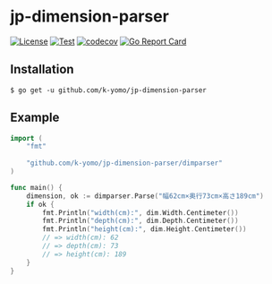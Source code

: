 # jp-dimension-parser
[![License](https://img.shields.io/badge/License-Apache_2.0-blue.svg)](https://opensource.org/licenses/Apache-2.0)
[![Test](https://github.com/k-yomo/jp-dimension-parser/actions/workflows/test.yml/badge.svg?branch=main)](https://github.com/k-yomo/jp-dimension-parser/actions/workflows/test.yml)
[![codecov](https://codecov.io/gh/k-yomo/jp-dimension-parser/branch/main/graph/badge.svg)](https://codecov.io/gh/k-yomo/jp-dimension-parser)
[![Go Report Card](https://goreportcard.com/badge/github.com/k-yomo/jp-dimension-parser)](https://goreportcard.com/report/github.com/k-yomo/jp-dimension-parser)


## Installation
```shell
$ go get -u github.com/k-yomo/jp-dimension-parser
```

## Example
```go
import (
    "fmt"
	
    "github.com/k-yomo/jp-dimension-parser/dimparser"
)

func main() {
    dimension, ok := dimparser.Parse("幅62cm×奥行73cm×高さ189cm")
    if ok {
        fmt.Println("width(cm):", dim.Width.Centimeter())
        fmt.Println("depth(cm):", dim.Depth.Centimeter())
        fmt.Println("height(cm):", dim.Height.Centimeter())
        // => width(cm): 62 
        // => depth(cm): 73 
        // => height(cm): 189
    }
}
```
